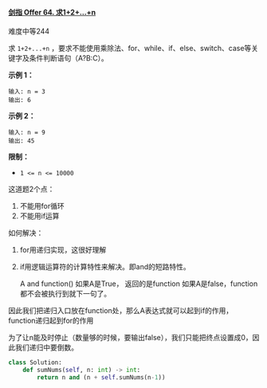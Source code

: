 #### [剑指 Offer 64. 求1+2+…+n](https://leetcode-cn.com/problems/qiu-12n-lcof/)

难度中等244

求 `1+2+...+n` ，要求不能使用乘除法、for、while、if、else、switch、case等关键字及条件判断语句（A?B:C）。

 

**示例 1：**

```
输入: n = 3
输出: 6
```

**示例 2：**

```
输入: n = 9
输出: 45
```

 

**限制：**

-   `1 <= n <= 10000`



这道题2个点：

1.  不能用for循环
2.  不能用if运算

如何解决：

1.  for用递归实现，这很好理解

2.  if用逻辑运算符的计算特性来解决。即and的短路特性。

    A and function() 如果A是True， 返回的是function 如果A是false，function都不会被执行到就下一句了。

因此我们把递归入口放在function处，那么A表达式就可以起到if的作用，function递归起到for的作用

为了让n能及时停止（数量够的时候，要输出false），我们只能把终点设置成0，因此我们递归中要倒数。

```python
class Solution:
    def sumNums(self, n: int) -> int:
        return n and (n + self.sumNums(n-1))
```